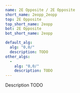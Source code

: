 ```yaml
---
name: 2E Opposite / 2E Opposite
short_name: 2eopp_2eopp
top: 2E Opposite
top_short_name: 2eopp
bot: 2E Opposite
bot_short_name: 2eopp

default_alg:
  alg: "0,0/"
  description: TODO
other_algs:
  -
    alg: "0,0/"
    description: TODO
---
```


Description TODO

